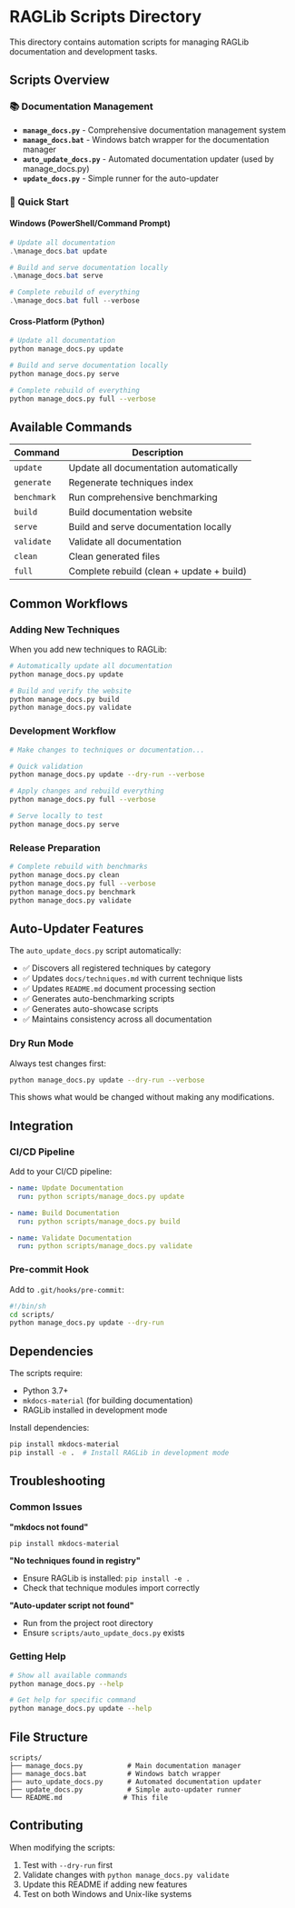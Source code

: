 # RAGLib Scripts Directory

This directory contains automation scripts for managing RAGLib documentation and development tasks.

## Scripts Overview

### 📚 Documentation Management

- **`manage_docs.py`** - Comprehensive documentation management system
- **`manage_docs.bat`** - Windows batch wrapper for the documentation manager
- **`auto_update_docs.py`** - Automated documentation updater (used by manage_docs.py)
- **`update_docs.py`** - Simple runner for the auto-updater

### 🚀 Quick Start

#### Windows (PowerShell/Command Prompt)
```powershell
# Update all documentation
.\manage_docs.bat update

# Build and serve documentation locally
.\manage_docs.bat serve

# Complete rebuild of everything
.\manage_docs.bat full --verbose
```

#### Cross-Platform (Python)
```bash
# Update all documentation
python manage_docs.py update

# Build and serve documentation locally  
python manage_docs.py serve

# Complete rebuild of everything
python manage_docs.py full --verbose
```

## Available Commands

| Command | Description |
|---------|-------------|
| `update` | Update all documentation automatically |
| `generate` | Regenerate techniques index |
| `benchmark` | Run comprehensive benchmarking |
| `build` | Build documentation website |
| `serve` | Build and serve documentation locally |
| `validate` | Validate all documentation |
| `clean` | Clean generated files |
| `full` | Complete rebuild (clean + update + build) |

## Common Workflows

### Adding New Techniques
When you add new techniques to RAGLib:

```bash
# Automatically update all documentation
python manage_docs.py update

# Build and verify the website
python manage_docs.py build
python manage_docs.py validate
```

### Development Workflow
```bash
# Make changes to techniques or documentation...

# Quick validation
python manage_docs.py update --dry-run --verbose

# Apply changes and rebuild everything
python manage_docs.py full --verbose

# Serve locally to test
python manage_docs.py serve
```

### Release Preparation
```bash
# Complete rebuild with benchmarks
python manage_docs.py clean
python manage_docs.py full --verbose
python manage_docs.py benchmark
python manage_docs.py validate
```

## Auto-Updater Features

The `auto_update_docs.py` script automatically:

- ✅ Discovers all registered techniques by category
- ✅ Updates `docs/techniques.md` with current technique lists
- ✅ Updates `README.md` document processing section
- ✅ Generates auto-benchmarking scripts
- ✅ Generates auto-showcase scripts  
- ✅ Maintains consistency across all documentation

### Dry Run Mode
Always test changes first:
```bash
python manage_docs.py update --dry-run --verbose
```

This shows what would be changed without making any modifications.

## Integration

### CI/CD Pipeline
Add to your CI/CD pipeline:
```yaml
- name: Update Documentation
  run: python scripts/manage_docs.py update

- name: Build Documentation
  run: python scripts/manage_docs.py build

- name: Validate Documentation
  run: python scripts/manage_docs.py validate
```

### Pre-commit Hook
Add to `.git/hooks/pre-commit`:
```bash
#!/bin/sh
cd scripts/
python manage_docs.py update --dry-run
```

## Dependencies

The scripts require:
- Python 3.7+
- `mkdocs-material` (for building documentation)
- RAGLib installed in development mode

Install dependencies:
```bash
pip install mkdocs-material
pip install -e .  # Install RAGLib in development mode
```

## Troubleshooting

### Common Issues

**"mkdocs not found"**
```bash
pip install mkdocs-material
```

**"No techniques found in registry"**
- Ensure RAGLib is installed: `pip install -e .`
- Check that technique modules import correctly

**"Auto-updater script not found"**
- Run from the project root directory
- Ensure `scripts/auto_update_docs.py` exists

### Getting Help

```bash
# Show all available commands
python manage_docs.py --help

# Get help for specific command
python manage_docs.py update --help
```

## File Structure

```
scripts/
├── manage_docs.py           # Main documentation manager
├── manage_docs.bat          # Windows batch wrapper
├── auto_update_docs.py      # Automated documentation updater
├── update_docs.py           # Simple auto-updater runner
└── README.md               # This file
```

## Contributing

When modifying the scripts:

1. Test with `--dry-run` first
2. Validate changes with `python manage_docs.py validate`
3. Update this README if adding new features
4. Test on both Windows and Unix-like systems